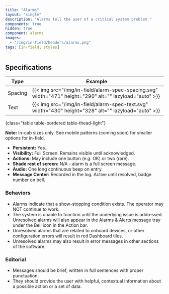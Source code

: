 ```yaml
---
title: "Alarms"
layout: "single"
description: "Alarms tell the user of a critical system problem."
components: true
hidden: true
component: alarms
images:
  - "/img/in-field/headers/alarms.png"
tags: [in-field, styles]
---
```


## Specifications

<!-- prettier-ignore-start -->
| Type    | Example                                                                                                |
| ------- | ------------------------------------------------------------------------------------------------------ |
| Spacing | {{< img src="/img/in-field/alarm-spec-spacing.svg" width="471" height="290" alt="" lazyload="auto" >}} |
| Text    | {{< img src="/img/in-field/alarm-spec-text.svg" width="430" height="328" alt="" lazyload="auto" >}}    |
{class="table table-bordered table-thead-light"}
<!-- prettier-ignore-end -->

**Note:** In-cab sizes only. See mobile patterns (coming soon) for smaller options for in-field.

- **Persistent:** Yes.
- **Visibility:** Full Screen. Remains visible until acknowledged.
- **Actions:** May include one button (e.g. OK) or two (rare).
- **Shade rest of screen:** N/A - alarm is a full screen message.
- **Audio:** One long continuous beep on entry.
- **Message Center:** Recorded in the log. Active until resolved, badge number on bell.

### Behaviors

- Alarms indicate that a show-stopping condition exists. The operator may NOT continue to work.
- The system is unable to function until the underlying issue is addressed. Unresolved alarms will also appear in the Alarms & Alerts message tray under the Bell icon in the Action bar.
- Unresolved alarms that are related to onboard devices, or other configuration errors will result in red Dashboard tiles.
- Unresolved alarms may also result in error messages in other sections of the software.

### Editorial

- Messages should be brief, written in full sentences with proper punctuation.
- They should provide the user with helpful, contextual information about a possible action or a set of data.
